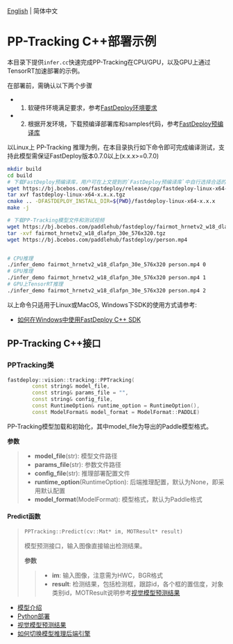 [English](README_EN.md) | 简体中文
# PP-Tracking C++部署示例

本目录下提供`infer.cc`快速完成PP-Tracking在CPU/GPU，以及GPU上通过TensorRT加速部署的示例。

在部署前，需确认以下两个步骤

- 1. 软硬件环境满足要求，参考[FastDeploy环境要求](../../../../../docs/cn/build_and_install/download_prebuilt_libraries.md)  
- 2. 根据开发环境，下载预编译部署库和samples代码，参考[FastDeploy预编译库](../../../../../docs/cn/build_and_install/download_prebuilt_libraries.md)

以Linux上 PP-Tracking 推理为例，在本目录执行如下命令即可完成编译测试，支持此模型需保证FastDeploy版本0.7.0以上(x.x.x>=0.7.0)

```bash
mkdir build
cd build
# 下载FastDeploy预编译库，用户可在上文提到的`FastDeploy预编译库`中自行选择合适的版本使用
wget https://bj.bcebos.com/fastdeploy/release/cpp/fastdeploy-linux-x64-x.x.x.tgz
tar xvf fastdeploy-linux-x64-x.x.x.tgz
cmake .. -DFASTDEPLOY_INSTALL_DIR=${PWD}/fastdeploy-linux-x64-x.x.x
make -j

# 下载PP-Tracking模型文件和测试视频
wget https://bj.bcebos.com/paddlehub/fastdeploy/fairmot_hrnetv2_w18_dlafpn_30e_576x320.tgz
tar -xvf fairmot_hrnetv2_w18_dlafpn_30e_576x320.tgz
wget https://bj.bcebos.com/paddlehub/fastdeploy/person.mp4


# CPU推理
./infer_demo fairmot_hrnetv2_w18_dlafpn_30e_576x320 person.mp4 0
# GPU推理
./infer_demo fairmot_hrnetv2_w18_dlafpn_30e_576x320 person.mp4 1
# GPU上TensorRT推理
./infer_demo fairmot_hrnetv2_w18_dlafpn_30e_576x320 person.mp4 2
```

以上命令只适用于Linux或MacOS, Windows下SDK的使用方式请参考:  
- [如何在Windows中使用FastDeploy C++ SDK](../../../../../docs/cn/faq/use_sdk_on_windows.md)

## PP-Tracking C++接口

### PPTracking类

```c++
fastdeploy::vision::tracking::PPTracking(
        const string& model_file,
        const string& params_file = "",
        const string& config_file,
        const RuntimeOption& runtime_option = RuntimeOption(),
        const ModelFormat& model_format = ModelFormat::PADDLE)
```

PP-Tracking模型加载和初始化，其中model_file为导出的Paddle模型格式。

**参数**

> * **model_file**(str): 模型文件路径
> * **params_file**(str): 参数文件路径
> * **config_file**(str): 推理部署配置文件
> * **runtime_option**(RuntimeOption): 后端推理配置，默认为None，即采用默认配置
> * **model_format**(ModelFormat): 模型格式，默认为Paddle格式

#### Predict函数

> ```c++
> PPTracking::Predict(cv::Mat* im, MOTResult* result)
> ```
>
> 模型预测接口，输入图像直接输出检测结果。
>
> **参数**
>
> > * **im**: 输入图像，注意需为HWC，BGR格式
> > * **result**: 检测结果，包括检测框，跟踪id，各个框的置信度，对象类别id，MOTResult说明参考[视觉模型预测结果](../../../../../docs/api/vision_results/)


- [模型介绍](../../)
- [Python部署](../python)
- [视觉模型预测结果](../../../../../docs/api/vision_results/)
- [如何切换模型推理后端引擎](../../../../../docs/cn/faq/how_to_change_backend.md)
